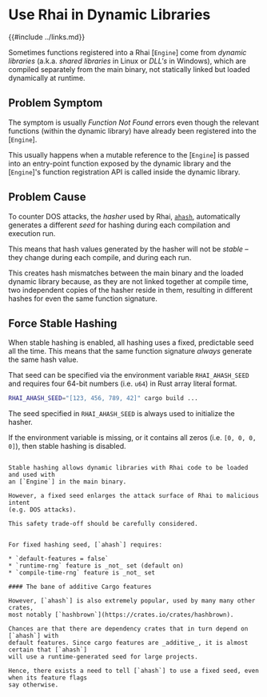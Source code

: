 Use Rhai in Dynamic Libraries
=============================

{{#include ../links.md}}

[`ahash`]: https://crates.io/crates/ahash

Sometimes functions registered into a Rhai [`Engine`] come from _dynamic libraries_ (a.k.a. _shared
libraries_ in Linux or _DLL's_ in Windows), which are compiled separately from the main binary, not
statically linked but loaded dynamically at runtime.


Problem Symptom
---------------

The symptom is usually _Function Not Found_ errors even though the relevant functions (within the
dynamic library) have already been registered into the [`Engine`].

This usually happens when a mutable reference to the [`Engine`] is passed into an entry-point
function exposed by the dynamic library and the [`Engine`]'s function registration API is called
inside the dynamic library.


Problem Cause
-------------

To counter DOS attacks, the _hasher_ used by Rhai, [`ahash`], automatically generates a different
_seed_ for hashing during each compilation and execution run.

This means that hash values generated by the hasher will not be _stable_ &ndash; they change
during each compile, and during each run.

This creates hash mismatches between the main binary and the loaded dynamic library because, as they
are not linked together at compile time, two independent copies of the hasher reside in them,
resulting in different hashes for even the same function signature.


Force Stable Hashing
--------------------

When stable hashing is enabled, all hashing uses a fixed, predictable seed all the time.
This means that the same function signature _always_ generate the same hash value.

That seed can be specified via the environment variable `RHAI_AHASH_SEED` and requires four
64-bit numbers (i.e. `u64`) in Rust array literal format.

```bash
RHAI_AHASH_SEED="[123, 456, 789, 42]" cargo build ...
```

The seed specified in `RHAI_AHASH_SEED` is always used to initialize the hasher.

If the environment variable is missing, or it contains all zeros (i.e. `[0, 0, 0, 0]`),
then stable hashing is disabled.

```admonish warning.small "Warning: Safety considerations"

Stable hashing allows dynamic libraries with Rhai code to be loaded and used with
an [`Engine`] in the main binary.

However, a fixed seed enlarges the attack surface of Rhai to malicious intent
(e.g. DOS attacks).

This safety trade-off should be carefully considered.
```

~~~admonish question.small "TL;DR: Why can't we just tell `ahash` to use a fixed seed?"

For fixed hashing seed, [`ahash`] requires:

* `default-features = false`
* `runtime-rng` feature is _not_ set (default on)
* `compile-time-rng` feature is _not_ set

#### The bane of additive Cargo features

However, [`ahash`] is also extremely popular, used by many many other crates,
most notably [`hashbrown`](https://crates.io/crates/hashbrown).

Chances are that there are dependency crates that in turn depend on [`ahash`] with
default features. Since cargo features are _additive_, it is almost certain that [`ahash`]
will use a runtime-generated seed for large projects.

Hence, there exists a need to tell [`ahash`] to use a fixed seed, even when its feature flags
say otherwise.
~~~
